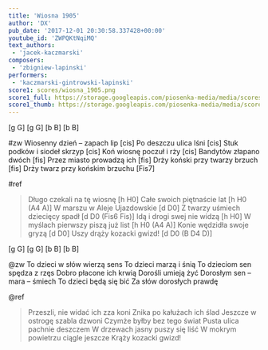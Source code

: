 ```yaml
---
title: 'Wiosna 1905'
author: 'DX'
pub_date: '2017-12-01 20:30:58.337428+00:00'
youtube_id: 'ZWPQKtNqiMQ'
text_authors:
 - 'jacek-kaczmarski'
composers:
 - 'zbigniew-lapinski'
performers:
 - 'kaczmarski-gintrowski-lapinski'
score1: scores/wiosna_1905.png
score1_full: https://storage.googleapis.com/piosenka-media/media/scores/wiosna_1905.png
score1_thumb: https://storage.googleapis.com/piosenka-media/media/scores/wiosna_1905.png.180x0_q85_upscale.png
---
```


[g G]
[g G]
[b B]
[b B]

#zw
Wiosenny dzień – zapach lip [cis]
Po deszczu ulica lśni [cis]
Stuk podków i siodeł skrzyp [cis]
Koń wiosnę poczuł i rży [cis]
Bandytów złapano dwóch [fis]
Przez miasto prowadzą ich [fis]
Drży koński przy twarzy brzuch [fis]
Drży twarz przy końskim brzuchu [Fis7]

#ref
>Długo czekali na tę wiosnę [h H0]
>Całe swoich piętnaście lat [h H0 (A4 A)]
>W marszu w Aleje Ujazdowskie [d D0]
>Z twarzy uśmiech dziecięcy spadł [d D0 (Fis6 Fis)]
>Idą i drogi swej nie widzą [h H0]
>W myślach pierwszy piszą już list [h H0 (A4 A)]
>Konie wędzidła swoje gryzą [d D0]
>Uszy drąży kozacki gwizd! [d D0 (B D4 D)]

[g G]
[g G]
[b B]
[b B]

@zw
To dzieci w słów wierzą sens
To dzieci marzą i śnią
To dzieciom sen spędza z rzęs
Dobro płacone ich krwią
Dorośli umieją żyć
Dorosłym sen – mara – śmiech
To dzieci będą się bić
Za słów dorosłych prawdę

@ref
>Przeszli, nie widać ich zza koni
>Znika po kałużach ich ślad
>Jeszcze w ostrogę szabla dzwoni
>Czymże byłby bez tego świat
>Pusta ulica pachnie deszczem
>W drzewach jasny puszy się liść
>W mokrym powietrzu ciągle jeszcze
>Krąży kozacki gwizd!